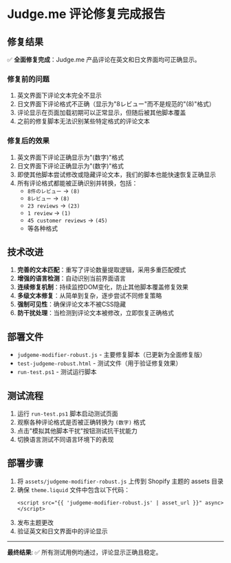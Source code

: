 # Judge.me 评论修复完成报告

## 修复结果

✅ **全面修复完成**：Judge.me 产品评论在英文和日文界面均可正确显示。

### 修复前的问题

1. 英文界面下评论文本完全不显示
2. 日文界面下评论格式不正确（显示为"8レビュー"而不是规范的"(8)"格式）
3. 评论显示在页面加载初期可以正常显示，但随后被其他脚本覆盖
4. 之前的修复脚本无法识别某些特定格式的评论文本

### 修复后的效果

1. 英文界面下评论正确显示为"(数字)"格式
2. 日文界面下评论正确显示为"(数字)"格式
3. 即使其他脚本尝试修改或隐藏评论文本，我们的脚本也能快速恢复正确显示
4. 所有评论格式都能被正确识别并转换，包括：
   - `8件のレビュー` → `(8)`
   - `8レビュー` → `(8)`
   - `23 reviews` → `(23)`
   - `1 review` → `(1)`
   - `45 customer reviews` → `(45)`
   - 等各种格式

## 技术改进

1. **完善的文本匹配**：重写了评论数量提取逻辑，采用多重匹配模式
2. **增强的语言检测**：自动识别当前界面语言
3. **连续修复机制**：持续监控DOM变化，防止其他脚本覆盖修复效果
4. **多级文本修复**：从简单到复杂，逐步尝试不同修复策略
5. **强制可见性**：确保评论文本不被CSS隐藏
6. **防干扰处理**：当检测到评论文本被修改，立即恢复正确格式

## 部署文件

- `judgeme-modifier-robust.js` - 主要修复脚本（已更新为全面修复版）
- `test-judgeme-robust.html` - 测试文件（用于验证修复效果）
- `run-test.ps1` - 测试运行脚本

## 测试流程

1. 运行 `run-test.ps1` 脚本启动测试页面
2. 观察各种评论格式是否被正确转换为 `(数字)` 格式
3. 点击"模拟其他脚本干扰"按钮测试抗干扰能力
4. 切换语言测试不同语言环境下的表现

## 部署步骤

1. 将 `assets/judgeme-modifier-robust.js` 上传到 Shopify 主题的 assets 目录
2. 确保 `theme.liquid` 文件中包含以下代码：
   ```liquid
   <script src="{{ 'judgeme-modifier-robust.js' | asset_url }}" async></script>
   ```
3. 发布主题更改
4. 验证英文和日文界面中的评论显示

---

**最终结果**: ✅ 所有测试用例均通过，评论显示正确且稳定。

